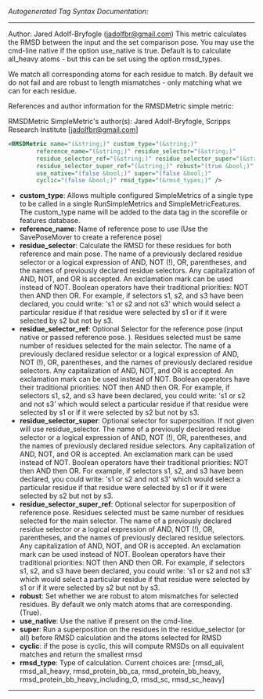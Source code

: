 <!-- THIS IS AN AUTOGENERATED FILE: Don't edit it directly, instead change the schema definition in the code itself. -->

_Autogenerated Tag Syntax Documentation:_

---
Author: Jared Adolf-Bryfogle (jadolfbr@gmail.com)
	This metric calculates the RMSD between the input and the set comparison pose.
  You may use the cmd-line native if the option use_native is true.
  Default is to calculate all_heavy atoms - but this can be set using the option rmsd_types.

   We match all corresponding atoms for each residue to match.   By default we do not fail and are robust to length mismatches - only matching what we can for each residue.

References and author information for the RMSDMetric simple metric:

RMSDMetric SimpleMetric's author(s):
Jared Adolf-Bryfogle, Scripps Research Institute [jadolfbr@gmail.com]

```xml
<RMSDMetric name="(&string;)" custom_type="(&string;)"
        reference_name="(&string;)" residue_selector="(&string;)"
        residue_selector_ref="(&string;)" residue_selector_super="(&string;)"
        residue_selector_super_ref="(&string;)" robust="(true &bool;)"
        use_native="(false &bool;)" super="(false &bool;)"
        cyclic="(false &bool;)" rmsd_type="(&rmsd_types;)" />
```

-   **custom_type**: Allows multiple configured SimpleMetrics of a single type to be called in a single RunSimpleMetrics and SimpleMetricFeatures. 
 The custom_type name will be added to the data tag in the scorefile or features database.
-   **reference_name**: Name of reference pose to use (Use the SavePoseMover to create a reference pose)
-   **residue_selector**: Calculate the RMSD for these residues for both reference and main pose. The name of a previously declared residue selector or a logical expression of AND, NOT (!), OR, parentheses, and the names of previously declared residue selectors. Any capitalization of AND, NOT, and OR is accepted. An exclamation mark can be used instead of NOT. Boolean operators have their traditional priorities: NOT then AND then OR. For example, if selectors s1, s2, and s3 have been declared, you could write: 's1 or s2 and not s3' which would select a particular residue if that residue were selected by s1 or if it were selected by s2 but not by s3.
-   **residue_selector_ref**: Optional Selector for the reference pose (input native or passed reference pose. ).  Residues selected must be same number of residues selected for the main selector. The name of a previously declared residue selector or a logical expression of AND, NOT (!), OR, parentheses, and the names of previously declared residue selectors. Any capitalization of AND, NOT, and OR is accepted. An exclamation mark can be used instead of NOT. Boolean operators have their traditional priorities: NOT then AND then OR. For example, if selectors s1, s2, and s3 have been declared, you could write: 's1 or s2 and not s3' which would select a particular residue if that residue were selected by s1 or if it were selected by s2 but not by s3.
-   **residue_selector_super**: Optional selector for superposition. If not given will use residue_selector. The name of a previously declared residue selector or a logical expression of AND, NOT (!), OR, parentheses, and the names of previously declared residue selectors. Any capitalization of AND, NOT, and OR is accepted. An exclamation mark can be used instead of NOT. Boolean operators have their traditional priorities: NOT then AND then OR. For example, if selectors s1, s2, and s3 have been declared, you could write: 's1 or s2 and not s3' which would select a particular residue if that residue were selected by s1 or if it were selected by s2 but not by s3.
-   **residue_selector_super_ref**: Optional selector for superposition of reference pose. Residues selected must be same number of residues selected for the main selector. The name of a previously declared residue selector or a logical expression of AND, NOT (!), OR, parentheses, and the names of previously declared residue selectors. Any capitalization of AND, NOT, and OR is accepted. An exclamation mark can be used instead of NOT. Boolean operators have their traditional priorities: NOT then AND then OR. For example, if selectors s1, s2, and s3 have been declared, you could write: 's1 or s2 and not s3' which would select a particular residue if that residue were selected by s1 or if it were selected by s2 but not by s3.
-   **robust**: Set whether we are robust to atom mismatches for selected residues.  By default we only match atoms that are corresponding. (True).
-   **use_native**: Use the native if present on the cmd-line.
-   **super**: Run a superposition on the residues in the residue_selector (or all) before RMSD calculation and the atoms selected for RMSD
-   **cyclic**: if the pose is cyclic, this will compute RMSDs on all equivalent matches and return the smallest rmsd
-   **rmsd_type**: Type of calculation.  Current choices are: 
[rmsd_all, rmsd_all_heavy, rmsd_protein_bb_ca, rmsd_protein_bb_heavy, rmsd_protein_bb_heavy_including_O, rmsd_sc, rmsd_sc_heavy]

---
